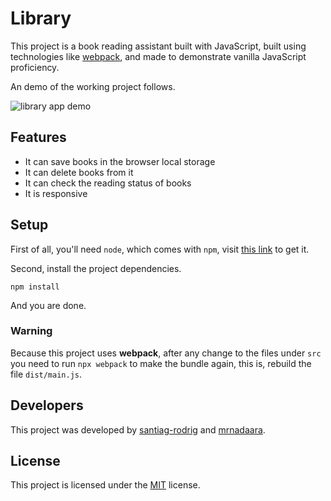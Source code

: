 # Library

This project is a book reading assistant built with JavaScript, built using
technologies like [webpack](https://webpack.js.org/), and made to demonstrate
vanilla JavaScript proficiency.

An demo of the working project follows.

![library app demo](docs/images/library_demo.gif)

## Features

- It can save books in the browser local storage
- It can delete books from it
- It can check the reading status of books
- It is responsive

## Setup

First of all, you'll need `node`, which comes with `npm`, visit
[this link](https://nodejs.org/es/download/) to get it.

Second, install the project dependencies.

```shell
npm install
```

And you are done.

### Warning

Because this project uses **webpack**, after any change to the files under
`src` you need to run `npx webpack` to make the bundle again, this is, rebuild
the file `dist/main.js`.

## Developers

This project was developed by
[santiag-rodrig](https://github.com/santiago-rodrig) and
[mrnadaara](https://github.com/mrnadaara).

## License

This project is licensed under the [MIT](https://github.com/santiago-rodrig/library/blob/master/LICENSE) license.
